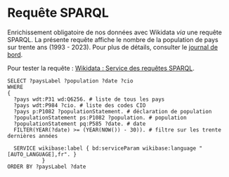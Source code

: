 # Requête SPARQL

Enrichissement obligatoire de nos données avec Wikidata _via_ une requête SPARQL. La présente requête affiche le nombre de la population de pays sur trente ans (1993 - 2023). Pour plus de détails, consulter le [journal de bord](Journal-de-bord/Journal-de-bord.pdf).

Pour tester la requête : [Wikidata : Service des requêtes SPARQL](https://query.wikidata.org/).

```sparql
SELECT ?paysLabel ?population ?date ?cio
WHERE 
{
  ?pays wdt:P31 wd:Q6256. # liste de tous les pays 
  ?pays wdt:P984 ?cio. # liste des codes CIO
  ?pays p:P1082 ?populationStatement. # déclaration de population
  ?populationStatement ps:P1082 ?population. # population 
  ?populationStatement pq:P585 ?date. # date
  FILTER(YEAR(?date) >= (YEAR(NOW()) - 30)). # filtre sur les trente dernières années
  
  SERVICE wikibase:label { bd:serviceParam wikibase:language "[AUTO_LANGUAGE],fr". }
           }
ORDER BY ?paysLabel ?date
```
